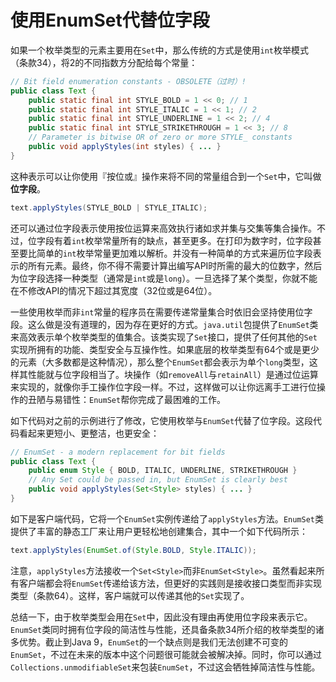 # 使用EnumSet代替位字段

如果一个枚举类型的元素主要用在`Set`中，那么传统的方式是使用`int`枚举模式（条款34），将2的不同指数方分配给每个常量：

```java
// Bit field enumeration constants - OBSOLETE（过时）!
public class Text {
	public static final int STYLE_BOLD = 1 << 0; // 1
	public static final int STYLE_ITALIC = 1 << 1; // 2
	public static final int STYLE_UNDERLINE = 1 << 2; // 4
	public static final int STYLE_STRIKETHROUGH = 1 << 3; // 8
	// Parameter is bitwise OR of zero or more STYLE_ constants
	public void applyStyles(int styles) { ... }
}
```

这种表示可以让你使用『按位或』操作来将不同的常量组合到一个`Set`中，它叫做**位字段**。

```java
text.applyStyles(STYLE_BOLD | STYLE_ITALIC);
```

还可以通过位字段表示使用按位运算来高效执行诸如求并集与交集等集合操作。不过，位字段有着`int`枚举常量所有的缺点，甚至更多。在打印为数字时，位字段甚至要比简单的`int`枚举常量更加难以解析。并没有一种简单的方式来遍历位字段表示的所有元素。最终，你不得不需要计算出编写API时所需的最大的位数字，然后为位字段选择一种类型（通常是`int`或是`long`）。一旦选择了某个类型，你就不能在不修改API的情况下超过其宽度（32位或是64位）。

一些使用枚举而非`int`常量的程序员在需要传递常量集合时依旧会坚持使用位字段。这么做是没有道理的，因为存在更好的方式。`java.util`包提供了`EnumSet`类来高效表示单个枚举类型的值集合。该类实现了`Set`接口，提供了任何其他的`Set`实现所拥有的功能、类型安全与互操作性。如果底层的枚举类型有64个或是更少的元素（大多数都是这种情况），那么整个`EnumSet`都会表示为单个`long`类型，这样其性能就与位字段相当了。块操作（如`removeAll`与`retainAll`）是通过位运算来实现的，就像你手工操作位字段一样。不过，这样做可以让你远离手工进行位操作的丑陋与易错性：`EnumSet`帮你完成了最困难的工作。

如下代码对之前的示例进行了修改，它使用枚举与`EnumSet`代替了位字段。这段代码看起来更短小、更整洁，也更安全：

```java
// EnumSet - a modern replacement for bit fields
public class Text {
	public enum Style { BOLD, ITALIC, UNDERLINE, STRIKETHROUGH }
	// Any Set could be passed in, but EnumSet is clearly best
	public void applyStyles(Set<Style> styles) { ... }
}
```

如下是客户端代码，它将一个`EnumSet`实例传递给了`applyStyles`方法。`EnumSet`类提供了丰富的静态工厂来让用户更轻松地创建集合，其中一个如下代码所示：

```java
text.applyStyles(EnumSet.of(Style.BOLD, Style.ITALIC));
```

注意，`applyStyles`方法接收一个`Set<Style>`而非`EnumSet<Style>`。虽然看起来所有客户端都会将`EnumSet`传递给该方法，但更好的实践则是接收接口类型而非实现类型（条款64）。这样，客户端就可以传递其他的`Set`实现了。

总结一下，由于枚举类型会用在`Set`中，因此没有理由再使用位字段来表示它。`EnumSet`类同时拥有位字段的简洁性与性能，还具备条款34所介绍的枚举类型的诸多优势。截止到Java 9，`EnumSet`的一个缺点则是我们无法创建不可变的`EnumSet`，不过在未来的版本中这个问题很可能就会被解决掉。同时，你可以通过`Collections.unmodifiableSet`来包装`EnumSet`，不过这会牺牲掉简洁性与性能。